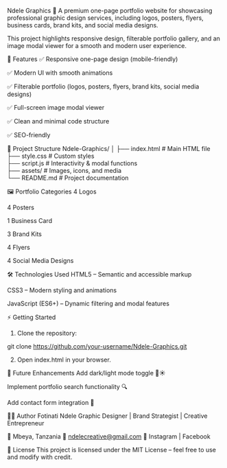 Ndele Graphics 🎨
A premium one-page portfolio website for showcasing professional graphic design services, including logos, posters, flyers, business cards, brand kits, and social media designs.

This project highlights responsive design, filterable portfolio gallery, and an image modal viewer for a smooth and modern user experience.

🚀 Features
✅ Responsive one-page design (mobile-friendly)

✅ Modern UI with smooth animations

✅ Filterable portfolio (logos, posters, flyers, brand kits, social media designs)

✅ Full-screen image modal viewer

✅ Clean and minimal code structure

✅ SEO-friendly


📂 Project Structure
Ndele-Graphics/
│
├── index.html        # Main HTML file  
├── style.css         # Custom styles  
├── script.js         # Interactivity & modal functions  
├── assets/           # Images, icons, and media  
└── README.md         # Project documentation

🖼️ Portfolio Categories
4 Logos

4 Posters

1 Business Card

3 Brand Kits

4 Flyers

4 Social Media Designs

🛠️ Technologies Used
HTML5 – Semantic and accessible markup

CSS3 – Modern styling and animations

JavaScript (ES6+) – Dynamic filtering and modal features


⚡ Getting Started
1. Clone the repository:

git clone https://github.com/your-username/Ndele-Graphics.git


2. Open index.html in your browser.


📌 Future Enhancements
Add dark/light mode toggle 🌙☀️

Implement portfolio search functionality 🔍

Add contact form integration 📩


👨‍🎨 Author
Fotinati Ndele
Graphic Designer | Brand Strategist | Creative Entrepreneur

📍 Mbeya, Tanzania
📧 ndelecreative@gmail.com
📱 Instagram | Facebook

📜 License
This project is licensed under the MIT License – feel free to use and modify with credit.


